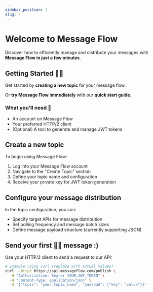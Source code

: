 ```yaml
---
sidebar_position: 1
slug: /
---
```


# Welcome to Message Flow

Discover how to efficiently manage and distribute your messages with **Message Flow in just a few minutes**.

## Getting Started 🏃🏽

Get started by **creating a new topic** for your message flow.

Or **try Message Flow immediately** with our **quick start guide**.

### What you'll need 📝

- An account on Message Flow
- Your preferred HTTP/2 client
- (Optional) A tool to generate and manage JWT tokens

## Create a new topic

To begin using Message Flow:

1. Log into your Message Flow account
2. Navigate to the "Create Topic" section
3. Define your topic name and configuration
4. Receive your private key for JWT token generation

## Configure your message distribution

In the topic configuration, you can:

- Specify target APIs for message distribution
- Set polling frequency and message batch sizes
- Define message payload structure (currently supporting JSON)

## Send your first 🙋🏽 message :)

Use your HTTP/2 client to send a request to our API:

```bash
# Example using curl (replace with actual values)
curl --http2 https://api.messageflow.com/publish \
  -H "Authorization: Bearer YOUR_JWT_TOKEN" \
  -H "Content-Type: application/json" \
  -d '{"topic": "your_topic_name", "payload": {"key": "value"}}'